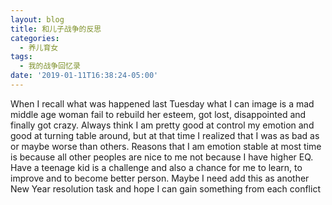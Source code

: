 ```yaml
---
layout: blog
title: 和儿子战争的反思
categories:
  - 养儿育女
tags:
  - 我的战争回忆录
date: '2019-01-11T16:38:24-05:00'
---
```

When I recall what was happened last Tuesday what I can image is a mad middle age woman fail  to rebuild her esteem, got lost, disappointed and finally got crazy. Always think I am pretty good at control my emotion and good at turning table around, but at that time I realized that I was as bad as or maybe worse than others.  Reasons that I am emotion stable at most time is because all other peoples are nice to me not because I have higher EQ. Have a teenage kid is a challenge and also a chance for me to learn, to improve and to become better person. Maybe I need add this as another New Year resolution task and hope I can gain something from each conflict
